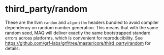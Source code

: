 # third_party/random

These are the llvm `random` and `algorithm` headers bundled to avoid compiler dependency on random number generation. This means that with the same random seed, MAQ will deliver exactly the same bootstrapped standard errors across platforms, which is convenient for reproducibility. See https://github.com/grf-labs/grf/tree/master/core/third_party/random for details.
